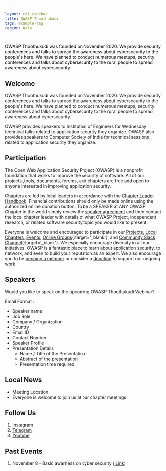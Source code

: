 ```yaml
---

layout: col-sidebar
title: OWASP Thoothukudi
tags: example-tag
region: Asia

---
```


<div style='color:black;'>

OWASP Thoothukudi was founded on November 2020. We provide security conferences and talks to spread the awareness about cybersecurity to the people's here. We have planned to conduct numerous meetups, security conferences and talks about cybersecurity to the rural people to spread awareness about cybersecurity.


</div>


## Welcome


OWASP Thoothukudi was founded on November 2020. We provide security conferences and talks to spread the awareness about cybersecurity to the people's here. We have planned to conduct numerous meetups, security conferences and talks about cybersecurity to the rural people to spread awareness about cybersecurity.

OWASP provides speakers to Institution of Engineers for Wednesday technical talks related to application security they organize. OWASP also provides speakers to Computer Society of India for technical sessions related to application security they organize.

## Participation

The Open Web Application Security Project (OWASP) is a nonprofit foundation that works to improve the security of software. All of our projects ,tools, documents, forums, and chapters are free and open to anyone interested in improving application security. 

Chapters are led by local leaders in accordance with the [Chapter Leader Handbook](/www-policy/rules-of-procedure/chapter-handbook). Financial contributions should only be made online using the authorized online donation button. To be a SPEAKER at ANY OWASP Chapter in the world simply review the [speaker agreement](/www-policy/speaker-agreement) and then contact the local chapter leader with details of what OWASP Project, independent research, or related software security topic you would like to present.

Everyone is welcome and encouraged to participate in our [Projects](/projects), [Local Chapters](/chapters), [Events](/events), [Online Groups](https://groups.google.com/a/owasp.com/){:target='_blank'}, and [Community Slack Channel](https://owasp.slack.com/){:target='_blank'}. We especially encourage diversity in all our initiatives. OWASP is a fantastic place to learn about application security, to network, and even to build your reputation as an expert. We also encourage you to be [become a member](/membership) or consider a [donation](/donate) to support our ongoing work.

## Speakers
Would you like to speak on the upcoming OWASP Thoothukudi Webinar? 

Email Format :

- Speaker name
- Job Role
- Company / Organization
- Country
- Email ID
- Contact Number
- Speaker Profile
- Presentation Details
    - Name / Title of the Presentation
    - Abstract of the presentation
    - Presentation time required

## Local News
- Meeting Location
- Everyone is welcome to join us at our chapter meetings.

## Follow Us

1. <a href="https://www.instagram.com/owasp_thoothukudi">Instagram</a>
2. <a href="https://t.me/joinchat/LnJkLR21JVphRU-wSDjU2Q">Telegram</a>
3. <a href="https://m.youtube.com/channel/UC66x4DdcE7x_IdR04gn7jBA">Youtube</a>

## Past Events

1. November 8 - Basic awarness on cyber security (<a href="https://youtu.be/oiaAoXlG39A"> Link</a>)
